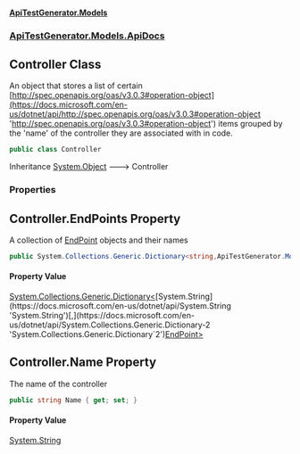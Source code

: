 #### [ApiTestGenerator.Models](ApiTestGenerator.Models.md 'ApiTestGenerator.Models')
### [ApiTestGenerator.Models.ApiDocs](ApiTestGenerator.Models.md#ApiTestGenerator.Models.ApiDocs 'ApiTestGenerator.Models.ApiDocs')

## Controller Class

An object that stores a list of certain
[http://spec.openapis.org/oas/v3.0.3#operation-object](https://docs.microsoft.com/en-us/dotnet/api/http://spec.openapis.org/oas/v3.0.3#operation-object 'http://spec.openapis.org/oas/v3.0.3#operation-object') items
grouped by the 'name' of the controller they are associated with in code.

```csharp
public class Controller
```

Inheritance [System.Object](https://docs.microsoft.com/en-us/dotnet/api/System.Object 'System.Object') &#129106; Controller
### Properties

<a name='ApiTestGenerator.Models.ApiDocs.Controller.EndPoints'></a>

## Controller.EndPoints Property

A collection of [EndPoint](EndPoint.md 'ApiTestGenerator.Models.ApiDocs.EndPoint') objects and their names

```csharp
public System.Collections.Generic.Dictionary<string,ApiTestGenerator.Models.ApiDocs.EndPoint> EndPoints { get; set; }
```

#### Property Value
[System.Collections.Generic.Dictionary&lt;](https://docs.microsoft.com/en-us/dotnet/api/System.Collections.Generic.Dictionary-2 'System.Collections.Generic.Dictionary`2')[System.String](https://docs.microsoft.com/en-us/dotnet/api/System.String 'System.String')[,](https://docs.microsoft.com/en-us/dotnet/api/System.Collections.Generic.Dictionary-2 'System.Collections.Generic.Dictionary`2')[EndPoint](EndPoint.md 'ApiTestGenerator.Models.ApiDocs.EndPoint')[&gt;](https://docs.microsoft.com/en-us/dotnet/api/System.Collections.Generic.Dictionary-2 'System.Collections.Generic.Dictionary`2')

<a name='ApiTestGenerator.Models.ApiDocs.Controller.Name'></a>

## Controller.Name Property

The name of the controller

```csharp
public string Name { get; set; }
```

#### Property Value
[System.String](https://docs.microsoft.com/en-us/dotnet/api/System.String 'System.String')